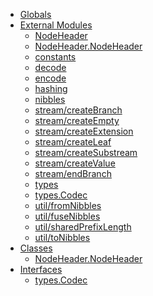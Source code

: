 * [Globals](globals.md)
* [External Modules]()
  * [NodeHeader](modules/_nodeheader_.md)
  * [NodeHeader.NodeHeader](classes/_nodeheader_.nodeheader.md)
  * [constants](modules/_constants_.md)
  * [decode](modules/_decode_.md)
  * [encode](modules/_encode_.md)
  * [hashing](modules/_hashing_.md)
  * [nibbles](modules/_nibbles_.md)
  * [stream/createBranch](modules/_stream_createbranch_.md)
  * [stream/createEmpty](modules/_stream_createempty_.md)
  * [stream/createExtension](modules/_stream_createextension_.md)
  * [stream/createLeaf](modules/_stream_createleaf_.md)
  * [stream/createSubstream](modules/_stream_createsubstream_.md)
  * [stream/createValue](modules/_stream_createvalue_.md)
  * [stream/endBranch](modules/_stream_endbranch_.md)
  * [types](modules/_types_.md)
  * [types.Codec](interfaces/_types_.codec.md)
  * [util/fromNibbles](modules/_util_fromnibbles_.md)
  * [util/fuseNibbles](modules/_util_fusenibbles_.md)
  * [util/sharedPrefixLength](modules/_util_sharedprefixlength_.md)
  * [util/toNibbles](modules/_util_tonibbles_.md)
* [Classes]()
  * [NodeHeader.NodeHeader](classes/_nodeheader_.nodeheader.md)
* [Interfaces]()
  * [types.Codec](interfaces/_types_.codec.md)